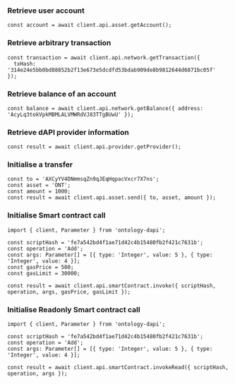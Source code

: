 
### Retrieve user account
```
const account = await client.api.asset.getAccount();
```

### Retrieve arbitrary transaction
```
const transaction = await client.api.network.getTransaction({
  txHash: '314e24e5bb0bd88852b2f13e673e5dcdfd53bdab909de8b9812644d6871bc05f'
});
```

### Retrieve balance of an account
```
const balance = await client.api.network.getBalance({ address: 'AcyLq3tokVpkMBMLALVMWRdVJ83TTgBUwU' });
```

### Retrieve dAPI provider information
```
const result = await client.api.provider.getProvider();
```

### Initialise a transfer
```
const to = 'AXCyYV4DNmmsqZn9qJEqHqpacVxcr7X7ns';
const asset = 'ONT';
const amount = 1000;
const result = await client.api.asset.send({ to, asset, amount });
```

### Initialise Smart contract call
```
import { client, Parameter } from 'ontology-dapi';

const scriptHash = 'fe7a542bd4f1ae71d42c4b15480fb2f421c7631b';
const operation = 'Add';
const args: Parameter[] = [{ type: 'Integer', value: 5 }, { type: 'Integer', value: 4 }];
const gasPrice = 500;
const gasLimit = 30000;
    
const result = await client.api.smartContract.invoke({ scriptHash, operation, args, gasPrice, gasLimit });
```

### Initialise Readonly Smart contract call
```
import { client, Parameter } from 'ontology-dapi';

const scriptHash = 'fe7a542bd4f1ae71d42c4b15480fb2f421c7631b';
const operation = 'Add';
const args: Parameter[] = [{ type: 'Integer', value: 5 }, { type: 'Integer', value: 4 }];
    
const result = await client.api.smartContract.invokeRead({ scriptHash, operation, args });
```
